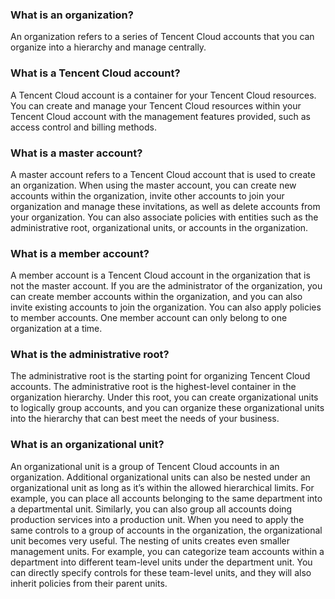### What is an organization?
An organization refers to a series of Tencent Cloud accounts that you can organize into a hierarchy and manage centrally.

### What is a Tencent Cloud account?

A Tencent Cloud account is a container for your Tencent Cloud resources. You can create and manage your Tencent Cloud resources within your Tencent Cloud account with the management features provided, such as access control and billing methods.

### What is a master account?

A master account refers to a Tencent Cloud account that is used to create an organization. When using the master account, you can create new accounts within the organization, invite other accounts to join your organization and manage these invitations, as well as delete accounts from your organization. You can also associate policies with entities such as the administrative root, organizational units, or accounts in the organization.

### What is a member account?

A member account is a Tencent Cloud account in the organization that is not the master account. If you are the administrator of the organization, you can create member accounts within the organization, and you can also invite existing accounts to join the organization. You can also apply policies to member accounts. One member account can only belong to one organization at a time. 

### What is the administrative root?

The administrative root is the starting point for organizing Tencent Cloud accounts. The administrative root is the highest-level container in the organization hierarchy. Under this root, you can create organizational units to logically group accounts, and you can organize these organizational units into the hierarchy that can best meet the needs of your business.

### What is an organizational unit?

An organizational unit is a group of Tencent Cloud accounts in an organization. Additional organizational units can also be nested under an organizational unit as long as it’s within the allowed hierarchical limits. For example, you can place all accounts belonging to the same department into a departmental unit. Similarly, you can also group all accounts doing production services into a production unit. When you need to apply the same controls to a group of accounts in the organization, the organizational unit becomes very useful. The nesting of units creates even smaller management units. For example, you can categorize team accounts within a department into different team-level units under the department unit. You can directly specify controls for these team-level units, and they will also inherit policies from their parent units.